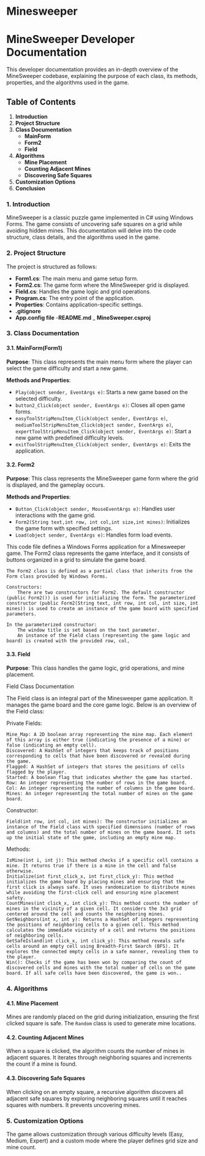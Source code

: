 # Minesweeper


# MineSweeper Developer Documentation

This developer documentation provides an in-depth overview of the MineSweeper codebase, explaining the purpose of each class, its methods, properties, and the algorithms used in the game.

## Table of Contents
1. **Introduction**
2. **Project Structure**
3. **Class Documentation**
   - **MainForm**
   - **Form2**
   - **Field**
4. **Algorithms**
   - **Mine Placement**
   - **Counting Adjacent Mines**
   - **Discovering Safe Squares**
5. **Customization Options**
6. **Conclusion**


### 1. Introduction

MineSweeper is a classic puzzle game implemented in C# using Windows Forms. The game consists of uncovering safe squares on a grid while avoiding hidden mines. This documentation will delve into the code structure, class details, and the algorithms used in the game.

### 2. Project Structure

The project is structured as follows:

- **Form1.cs**: The main menu and game setup form.
- **Form2.cs**: The game form where the MineSweeper grid is displayed.
- **Field.cs**: Handles the game logic and grid operations.
- **Program.cs**: The entry point of the application.
- **Properties**: Contains application-specific settings.
- **.gitignore**
- **App.config file**
-**README.md**
_ **MineSweeper.csproj**



### 3. Class Documentation

#### 3.1. MainForm(Form1)

**Purpose**: This class represents the main menu form where the player can select the game difficulty and start a new game.

**Methods and Properties**:
- `Play(object sender, EventArgs e)`: Starts a new game based on the selected difficulty.
- `button2_Click(object sender, EventArgs e)`: Closes all open game forms.
- `easyToolStripMenuItem_Click(object sender, EventArgs e)`, `mediumToolStripMenuItem_Click(object sender, EventArgs e)`, `expertToolStripMenuItem_Click(object sender, EventArgs e)`: Start a new game with predefined difficulty levels.
- `exitToolStripMenuItem_Click(object sender, EventArgs e)`: Exits the application.

#### 3.2. Form2

**Purpose**: This class represents the MineSweeper game form where the grid is displayed, and the gameplay occurs.

**Methods and Properties**:
- `Button_Click(object sender, MouseEventArgs e)`: Handles user interactions with the game grid.
- `Form2(String text,int row, int col,int size,int mines)`: Initializes the game form with specified settings.
- `Load(object sender, EventArgs e)`: Handles form load events.

This code file defines a Windows Forms application for a Minesweeper game. The Form2 class represents the game interface, and it consists of buttons organized in a grid to simulate the game board. 

    The Form2 class is defined as a partial class that inherits from the Form class provided by Windows Forms.

    Constructors:
        There are two constructors for Form2. The default constructor (public Form2()) is used for initializing the form. The parameterized constructor (public Form2(String text, int row, int col, int size, int mines)) is used to create an instance of the game board with specified parameters.

    In the parameterized constructor:
        The window title is set based on the text parameter.
        An instance of the Field class (representing the game logic and board) is created with the provided row, col,

#### 3.3. Field

**Purpose**: This class handles the game logic, grid operations, and mine placement.



Field Class Documentation

The Field class is an integral part of the Minesweeper game application. It manages the game board and the core game logic. Below is an overview of the Field class:

Private Fields:

    Mine_Map: A 2D boolean array representing the mine map. Each element of this array is either true (indicating the presence of a mine) or false (indicating an empty cell).
    Discovered: A HashSet of integers that keeps track of positions corresponding to cells that have been discovered or revealed during the game.
    Flagged: A HashSet of integers that stores the positions of cells flagged by the player.
    Started: A boolean flag that indicates whether the game has started.
    Row: An integer representing the number of rows in the game board.
    Col: An integer representing the number of columns in the game board.
    Mines: An integer representing the total number of mines on the game board.

Constructor:

    Field(int row, int col, int mines): The constructor initializes an instance of the Field class with specified dimensions (number of rows and columns) and the total number of mines on the game board. It sets up the initial state of the game, including an empty mine map.

Methods:

    IsMine(int i, int j): This method checks if a specific cell contains a mine. It returns true if there is a mine in the cell and false otherwise.
    Initialize(int first_click_x, int first_click_y): This method initializes the game board by placing mines and ensuring that the first click is always safe. It uses randomization to distribute mines while avoiding the first-click cell and ensuring mine placement safety.
    CountMines(int click_x, int click_y): This method counts the number of mines in the vicinity of a given cell. It considers the 3x3 grid centered around the cell and counts the neighboring mines.
    GetNeighbors(int x, int y): Returns a HashSet of integers representing the positions of neighboring cells to a given cell. This method calculates the immediate vicinity of a cell and returns the positions of neighboring cells.
    GetSafeIsland(int click_x, int click_y): This method reveals safe cells around an empty cell using Breadth-First Search (BFS). It explores the connected empty cells in a safe manner, revealing them to the player.
    Win(): Checks if the game has been won by comparing the count of discovered cells and mines with the total number of cells on the game board. If all safe cells have been discovered, the game is won..

### 4. Algorithms

#### 4.1. Mine Placement

Mines are randomly placed on the grid during initialization, ensuring the first clicked square is safe. The `Random` class is used to generate mine locations.

#### 4.2. Counting Adjacent Mines

When a square is clicked, the algorithm counts the number of mines in adjacent squares. It iterates through neighboring squares and increments the count if a mine is found.

#### 4.3. Discovering Safe Squares

When clicking on an empty square, a recursive algorithm discovers all adjacent safe squares by exploring neighboring squares until it reaches squares with numbers. It prevents uncovering mines.

### 5. Customization Options

The game allows customization through various difficulty levels (Easy, Medium, Expert) and a custom mode where the player defines grid size and mine count.


